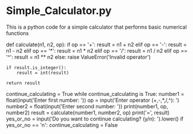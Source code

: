 # Simple_Calculator.py
This is a python code for a simple calculator that performs basic numerical functions

def calculate(n1, n2, op):
    if op == '+':
        result = n1 + n2
    elif op == '-':
        result = n1 - n2
    elif op == '*':
        result = n1 * n2
    elif op == '/':
        result = n1 / n2
    elif op == '^':
        result = n1 ** n2
    else:
        raise ValueError('Invalid operator')

    if result.is_integer():
        result = int(result)

    return result


continue_calculating = True
while continue_calculating is True:
    number1 = float(input('Enter first number: '))
    op = input('Enter operator (+,-,*,/,^): ')
    number2 = float(input('Enter second number: '))
    print(number1, op, number2)
    result = calculate(number1, number2, op)
    print('=', result)
    yes_or_no = input('Do you want to continue calculating? (y/n): ').lower()
    if yes_or_no == 'n':
        continue_calculating = False
